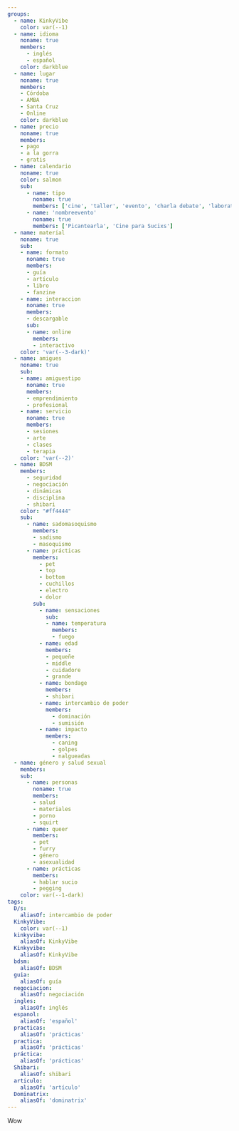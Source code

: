 ```yaml
---
groups:
  - name: KinkyVibe
    color: var(--1)
  - name: idioma
    noname: true
    members:
      - inglés
      - español
    color: darkblue
  - name: lugar
    noname: true
    members:
    - Córdoba
    - AMBA 
    - Santa Cruz
    - Online
    color: darkblue
  - name: precio
    noname: true
    members:
    - pago
    - a la gorra
    - gratis
  - name: calendario
    noname: true 
    color: salmon
    sub:
      - name: tipo
        noname: true
        members: ['cine', 'taller', 'evento', 'charla debate', 'laboratorio', 'picnic']
      - name: 'nombreevento'
        noname: true
        members: ['Picantearla', 'Cine para Sucixs']
  - name: material
    noname: true 
    sub:
    - name: formato
      noname: true
      members:  
      - guía
      - artículo
      - libro
      - fanzine
    - name: interaccion
      noname: true
      members:
      - descargable
      sub:
      - name: online
        members:
        - interactivo
    color: 'var(--3-dark)'
  - name: amigues
    noname: true 
    sub:
    - name: amiguestipo
      noname: true
      members: 
      - emprendimiento
      - profesional
    - name: servicio
      noname: true
      members:
      - sesiones 
      - arte
      - clases
      - terapia
    color: 'var(--2)'
  - name: BDSM
    members:
      - seguridad
      - negociación
      - dinámicas
      - disciplina
      - shibari
    color: "#ff4444"
    sub:
      - name: sadomasoquismo
        members: 
        - sadismo
        - masoquismo   
      - name: prácticas
        members:
          - pet
          - top
          - bottom
          - cuchillos
          - electro
          - dolor
        sub:
          - name: sensaciones
            sub:
            - name: temperatura
              members: 
              - fuego
          - name: edad
            members: 
            - pequeñe
            - middle
            - cuidadore
            - grande 
          - name: bondage
            members:
            - shibari 
          - name: intercambio de poder
            members:
              - dominación
              - sumisión
          - name: impacto
            members:
              - caning
              - golpes
              - nalgueadas
  - name: género y salud sexual
    members:
    sub:
      - name: personas
        noname: true
        members:
        - salud
        - materiales
        - porno
        - squirt
      - name: queer
        members: 
        - pet
        - furry
        - género
        - asexualidad
      - name: prácticas
        members:
        - hablar sucio
        - pegging
    color: var(--1-dark)
tags:
  D/s:
    aliasOf: intercambio de poder
  KinkyVibe:
    color: var(--1)
  kinkyvibe:
    aliasOf: KinkyVibe
  Kinkyvibe:
    aliasOf: KinkyVibe
  bdsm:
    aliasOf: BDSM
  guia:
    aliasOf: guía
  negociacion:
    aliasOf: negociación
  ingles:
    aliasOf: inglés
  espanol:
    aliasOf: 'español'
  practicas:
    aliasOf: 'prácticas'
  practica:
    aliasOf: 'prácticas'
  práctica:
    aliasOf: 'prácticas'
  Shibari:
    aliasOf: shibari
  articulo:
    aliasOf: 'artículo'
  Dominatrix:
    aliasOf: 'dominatrix'
---
```


Wow
